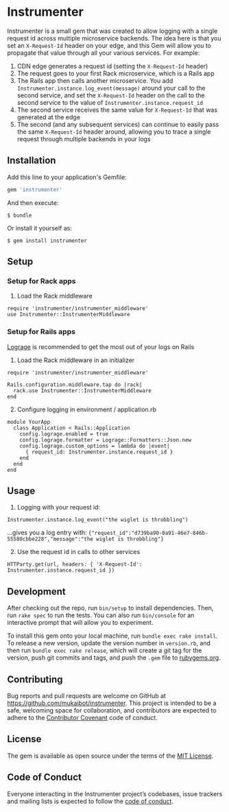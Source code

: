 # Instrumenter

Instrumenter is a small gem that was created to allow logging with a single request id across multiple microservice backends. The idea here is that you set an `X-Request-Id` header on your edge, and this Gem will allow you to propagate that value through all your various services. For example:

1. CDN edge generates a request id (setting the `X-Request-Id` header)
1. The request goes to your first Rack microservice, which is a Rails app
1. The Rails app then calls another microservice. You add `Instrumenter.instance.log_event(message)` around your call to the second service, and set the `X-Request-Id` header on the call to the second service to the value of `Instrumenter.instance.request_id`
1. The second service receives the same value for `X-Request-Id` that was generated at the edge
1. The second (and any subsequent services) can continue to easily pass the same `X-Request-Id` header around, allowing you to trace a single request through multiple backends in your logs

## Installation

Add this line to your application's Gemfile:

```ruby
gem 'instrumenter'
```

And then execute:

    $ bundle

Or install it yourself as:

    $ gem install instrumenter

## Setup

### Setup for Rack apps
1. Load the Rack middleware
```$ruby
require 'instrumenter/instrumenter_middleware'
use Instrumenter::InstrumenterMiddleware
```

### Setup for Rails apps
[Lograge](https://github.com/roidrage/lograge) is recommended to get the most out of your logs on Rails

1. Load the Rack middleware in an initializer
```$ruby
require 'instrumenter/instrumenter_middleware'

Rails.configuration.middleware.tap do |rack|
  rack.use Instrumenter::InstrumenterMiddleware
end
```

2. Configure logging in environment / application.rb

```$ruby
module YourApp
  class Application < Rails::Application
    config.lograge.enabled = true
    config.lograge.formatter = Lograge::Formatters::Json.new
    config.lograge.custom_options = lambda do |event|
      { request_id: Instrumenter.instance.request_id }
    end
  end
end
```

## Usage

1. Logging with your request id:
```$ruby
Instrumenter.instance.log_event("the wiglet is throbbling")
```
...gives you a log entry with:
`{"request_id":"d739ba90-0a91-46e7-846b-55580cbbe228","message":"the wiglet is throbbling"}`

2. Use the request id in calls to other services

```$ruby
HTTParty.get(url, headers: { 'X-Request-Id': Instrumenter.instance.request_id })
```

## Development

After checking out the repo, run `bin/setup` to install dependencies. Then, run `rake spec` to run the tests. You can also run `bin/console` for an interactive prompt that will allow you to experiment.

To install this gem onto your local machine, run `bundle exec rake install`. To release a new version, update the version number in `version.rb`, and then run `bundle exec rake release`, which will create a git tag for the version, push git commits and tags, and push the `.gem` file to [rubygems.org](https://rubygems.org).

## Contributing

Bug reports and pull requests are welcome on GitHub at https://github.com/mukaibot/instrumenter. This project is intended to be a safe, welcoming space for collaboration, and contributors are expected to adhere to the [Contributor Covenant](http://contributor-covenant.org) code of conduct.

## License

The gem is available as open source under the terms of the [MIT License](http://opensource.org/licenses/MIT).

## Code of Conduct

Everyone interacting in the Instrumenter project’s codebases, issue trackers and mailing lists is expected to follow the [code of conduct](https://github.com/mukaibot/instrumenter/blob/master/CODE_OF_CONDUCT.md).
